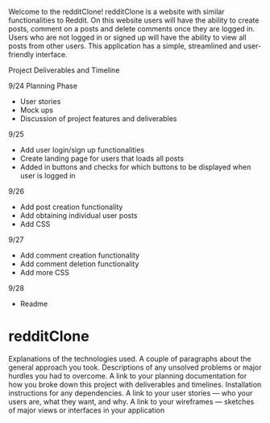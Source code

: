 Welcome to the redditClone! redditClone is a website with similar functionalities to Reddit. On this website users will have the ability to create posts, comment on a posts and delete comments once they are logged in. Users who are not logged in or signed up will have the ability to view all posts from other users. This application has a simple, streamlined and user-friendly interface.




Project Deliverables and Timeline

9/24
Planning Phase
-	User stories
-	Mock ups
-	Discussion of project features and deliverables

9/25
-	Add user login/sign up functionalities
-	Create landing page for users that loads all posts 
-	Added in buttons and checks for which buttons to be displayed when user is logged in

9/26
-	Add post creation functionality 
-	Add obtaining individual user posts
-	Add CSS

9/27
-	Add comment creation functionality
-	Add comment deletion functionality
-	Add more CSS

9/28
-	Readme

# redditClone

Explanations of the technologies used.
A couple of paragraphs about the general approach you took.
Descriptions of any unsolved problems or major hurdles you had to overcome.
A link to your planning documentation for how you broke down this project with deliverables and timelines.
Installation instructions for any dependencies.
A link to your user stories — who your users are, what they want, and why.
A link to your wireframes — sketches of major views or interfaces in your application

